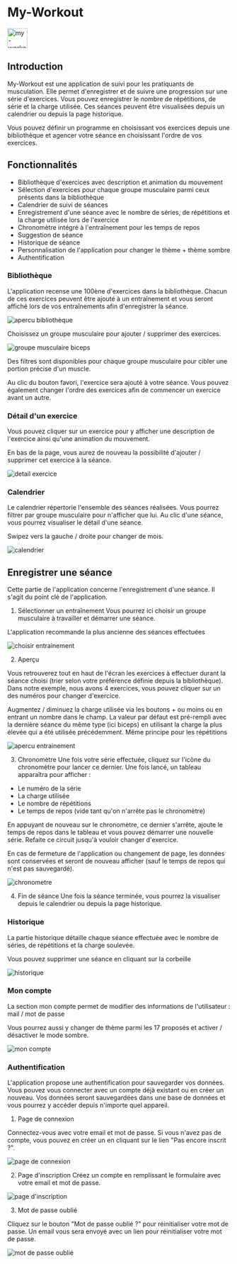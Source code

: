 # My-Workout

<a href="http://my-workout.alexandre-vernet.fr/" target="_blank" rel="noreferrer">
<img alt="my-workout logo" src="https://raw.githubusercontent.com/Alexandre-Vernet/My-Workout/refs/heads/main/apps/app/public/favicon.ico" width="45">
</a>

## Introduction

My-Workout est une application de suivi pour les pratiquants de musculation. Elle permet d'enregistrer et de suivre une progression sur une série d'exercices. Vous pouvez enregistrer le nombre de répétitions, de série et la charge utilisée. Ces séances peuvent être visualisées depuis un calendrier ou depuis la page historique.

Vous pouvez définir un programme en choisissant vos exercices depuis une bibliothèque et agencer votre séance en choisissant l'ordre de vos exercices.

## Fonctionnalités

- Bibliothèque d'exercices avec description et animation du mouvement
- Sélection d'exercices pour chaque groupe musculaire parmi ceux présents dans la bibliothèque
- Calendrier de suivi de séances
- Enregistrement d'une séance avec le nombre de séries, de répétitions et la charge utilisée lors de l'exercice
- Chronomètre intégré à l'entraînement pour les temps de repos
- Suggestion de séance
- Historique de séance
- Personnalisation de l'application pour changer le thème + thème sombre
- Authentification

### Bibliothèque

L'application recense une 100ène d'exercices dans la bibliothèque. Chacun de ces exercices peuvent être ajouté à un entraînement et vous seront affiché lors de vos entraînements afin d'enregistrer la séance.

![apercu bibliothèque](https://github.com/user-attachments/assets/b1443344-93dd-48a4-b05e-7baafbf730bc)

Choisissez un groupe musculaire pour ajouter / supprimer des exercices.

![groupe musculaire biceps](https://github.com/user-attachments/assets/130a583b-52ed-4da1-b0f7-4868253ef3ed)

Des filtres sont disponibles pour chaque groupe musculaire pour cibler une portion précise d'un muscle.

Au clic du bouton favori, l'exercice sera ajouté à votre séance. Vous pouvez également changer l'ordre des exercices afin de commencer un exercice avant un autre.

### Détail d'un exercice

Vous pouvez cliquer sur un exercice pour y afficher une description de l'exercice ainsi qu'une animation du mouvement.

En bas de la page, vous aurez de nouveau la possibilité d'ajouter / supprimer cet exercice à la séance.

![detail exercice](https://github.com/user-attachments/assets/a4bc38a8-e577-4638-8db9-b23d05be31fd)

### Calendrier

Le calendrier répertorie l'ensemble des séances réalisées. Vous pourrez filtrer par groupe musculaire pour n'afficher que lui. Au clic d'une séance, vous pourrez visualiser le détail d'une séance.

Swipez vers la gauche / droite pour changer de mois.

![calendrier](https://github.com/user-attachments/assets/8e2cef8b-075d-48be-ab2b-d977b567bd3c)

## Enregistrer une séance

Cette partie de l'application concerne l'enregistrement d'une séance. Il s'agit du point clé de l'application.

1. Sélectionner un entraînement
   Vous pourrez ici choisir un groupe musculaire à travailler et démarrer une séance.

L'application recommande la plus ancienne des séances effectuées

![choisir entrainement](https://github.com/user-attachments/assets/5f4f42f9-c34e-4a45-a86a-e4a6840eb777)

2. Aperçu

Vous retrouverez tout en haut de l'écran les exercices à effectuer durant la séance choisi (trier selon votre préférence définie depuis la bibliothèque). Dans notre exemple, nous avons 4 exercices, vous pouvez cliquer sur un des numéros pour changer d'exercice.

Augmentez / diminuez la charge utilisée via les boutons + ou moins ou en entrant un nombre dans le champ.
La valeur par défaut est pré-rempli avec la dernière séance du même type (ici biceps) en utilisant la charge la plus élevée qui a été utilisée précédemment.
Même principe pour les répétitions

![apercu entrainement](https://github.com/user-attachments/assets/b9da1985-b1d9-49fd-a48c-ff03e4dbf550)

3. Chronomètre
   Une fois votre série effectuée, cliquez sur l'icône du chronomètre pour lancer ce dernier. Une fois lancé, un tableau apparaîtra pour afficher :

- Le numéro de la série
- La charge utilisée
- Le nombre de répétitions
- Le temps de repos (vide tant qu'on n'arrête pas le chronomètre)

En appuyant de nouveau sur le chronomètre, ce dernier s'arrête, ajoute le temps de repos dans le tableau et vous pouvez démarrer une nouvelle série. Refaite ce circuit jusqu'à vouloir changer d'exercice.

En cas de fermeture de l'application ou changement de page, les données sont conservées et seront de nouveau afficher (sauf le temps de repos qui n'est pas sauvegardé).

![chronometre](https://github.com/user-attachments/assets/34a9711b-3ec0-4e9a-8398-48d16a17ae7f)

4. Fin de séance
   Une fois la séance terminée, vous pourrez la visualiser depuis le calendrier ou depuis la page historique.

### Historique

La partie historique détaille chaque séance effectuée avec le nombre de séries, de répétitions et la charge soulevée.

Vous pouvez supprimer une séance en cliquant sur la corbeille

![historique](https://github.com/user-attachments/assets/f9399789-2816-41a1-8a93-948312a7e15d)

### Mon compte

La section mon compte permet de modifier des informations de l'utilisateur : mail / mot de passe

Vous pourrez aussi y changer de thème parmi les 17 proposés et activer / désactiver le mode sombre.

![mon compte](https://github.com/user-attachments/assets/0f7dac19-35d2-4687-a656-c31df3b8b512)

### Authentification

L'application propose une authentification pour sauvegarder vos données. Vous pouvez vous connecter avec un compte déjà existant ou en créer un nouveau.
Vos données seront sauvegardées dans une base de données et vous pourrez y accéder depuis n'importe quel appareil.

1. Page de connexion

Connectez-vous avec votre email et mot de passe. Si vous n'avez pas de compte, vous pouvez en créer un en cliquant sur le lien "Pas encore inscrit ?".

![page de connexion](https://github.com/user-attachments/assets/8bb3f0ca-6eb8-444b-bc4a-38a5f8afefe5)

2. Page d'inscription
   Créez un compte en remplissant le formulaire avec votre email et mot de passe.

![page d'inscription](https://github.com/user-attachments/assets/8141f960-72b6-4048-b1bc-def09e7bdd7d)

3. Mot de passe oublié

Cliquez sur le bouton "Mot de passe oublié ?" pour réinitialiser votre mot de passe. Un email vous sera envoyé avec un lien pour réinitialiser votre mot de passe.

![mot de passe oublié](https://github.com/user-attachments/assets/8141f960-72b6-4048-b1bc-def09e7bdd7d)
